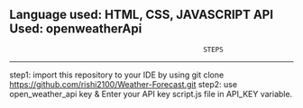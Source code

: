Language used: HTML, CSS, JAVASCRIPT
API Used: openweatherApi
--------------------------------------------------------------------------------------------------------------
                                                    STEPS
--------------------------------------------------------------------------------------------------------------
                                        
step1: import this repository to your IDE by using git clone https://github.com/rishi2100/Weather-Forecast.git
step2: use open_weather_api key & Enter your API key script.js file in API_KEY variable.

